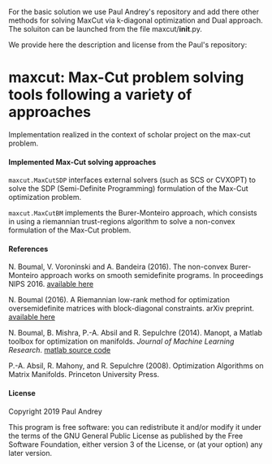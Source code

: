 For the basic solution we use Paul Andrey's repository and add there other methods for solving MaxCut via k-diagonal optimization and Dual approach. The soluiton can be launched from the file maxcut/__init__.py. 

We provide here the description and license from the Paul's repository:

# maxcut: Max-Cut problem solving tools following a variety of approaches


Implementation realized in the context of scholar project on the max-cut
problem.

#### Implemented Max-Cut solving approaches

`maxcut.MaxCutSDP` interfaces external solvers (such as SCS or CVXOPT)
to solve the SDP (Semi-Definite Programming) formulation of the Max-Cut
optimization problem.

`maxcut.MaxCutBM` implements the Burer-Monteiro approach, which consists
in using a riemannian trust-regions algorithm to solve a non-convex
formulation of the Max-Cut problem.

#### References

N. Boumal, V. Voroninski and A. Bandeira (2016). The non-convex Burer-Monteiro
approach works on smooth semidefinite programs. In proceedings NIPS 2016.
[available here](https://arxiv.org/abs/1606.04970)

N. Boumal (2016). A Riemannian low-rank method for optimization
oversemidefinite matrices with block-diagonal constraints.
arXiv preprint. [available here](https://arxiv.org/abs/1506.00575)

N. Boumal, B. Mishra, P.-A. Absil and R. Sepulchre (2014).
Manopt, a Matlab toolbox for optimization on manifolds.
_Journal of Machine Learning Research_.
[matlab source code](https://github.com/NicolasBoumal/manopt)

P.-A. Absil, R. Mahony, and R. Sepulchre (2008). Optimization
Algorithms on Matrix Manifolds. Princeton University Press.

#### License

Copyright 2019 Paul Andrey

This program is free software: you can redistribute it and/or modify it under
the terms of the GNU General Public License as published by the Free Software
Foundation, either version 3 of the License, or (at your option) any later
version.
